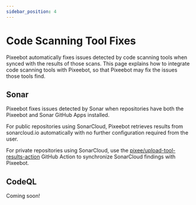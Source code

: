 ```yaml
---
sidebar_position: 4
---
```


# Code Scanning Tool Fixes

Pixeebot automatically fixes issues detected by code scanning tools when synced with the results of those scans. This page explains how to integrate code scanning tools with Pixeebot, so that Pixeebot may fix the issues those tools find.

## Sonar

Pixeebot fixes issues detected by Sonar when repositories have both the Pixeebot and Sonar GitHub Apps installed.

For public repositories using SonarCloud, Pixeebot retrieves results from sonarcloud.io automatically with no further configuration required from the user.

For private repositories using SonarCloud, use the [pixee/upload-tool-results-action](https://github.com/pixee/upload-tool-results-action) GitHub Action to synchronize SonarCloud findings with Pixeebot.

## CodeQL

Coming soon!
